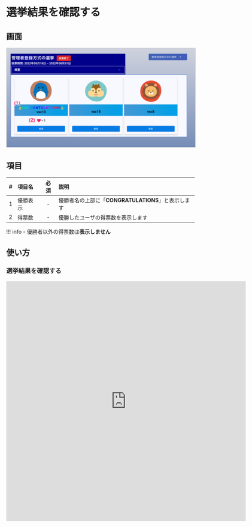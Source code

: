# 選挙結果を確認する

## 画面
<a href="../../../images/mvp/14-1.png" data-lightbox="スクリーンショット" data-title="スクリーンショット">
    <img src="../../../images/mvp/14-1.png" style="border: solid 1px #ccc; width: 600px;" />
</a>

## 項目

|   #   | 項目名       | 必須  | 説明                                   |
| :---: | :----------- | :---: | :------------------------------------- |
|   1   | 優勝表示 |   -   | 優勝者名の上部に「**CONGRATULATIONS**」と表示します |
|   2   | 得票数     |   -   | 優勝したユーザの得票数を表示します                   |

!!! info
    - 優勝者以外の得票数は**表示しません**

## 使い方
### 選挙結果を確認する
<iframe src="https://scribehow.com/embed/__5-iw0h4xRFm-_Nb3FUpAow" width="640" height="640" allowfullscreen frameborder="0"></iframe>



